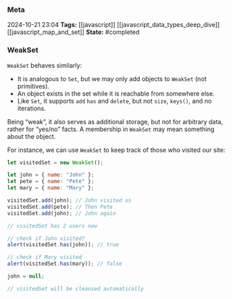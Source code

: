### Meta
2024-10-21 23:04
**Tags:** [[javascript]] [[javascript_data_types_deep_dive]] [[javascript_map_and_set]]
**State:** #completed 

### WeakSet
`WeakSet` behaves similarly:
- It is analogous to `Set`, but we may only add objects to `WeakSet` (not primitives).
- An object exists in the set while it is reachable from somewhere else.
- Like `Set`, it supports `add` `has` and `delete`, but not `size`, `keys()`, and no iterations.

Being “weak”, it also serves as additional storage, but not for arbitrary data, rather for “yes/no” facts. A membership in `WeakSet` may mean something about the object.

For instance, we can use `WeakSet` to keep track of those who visited our site:

```JavaScript title:app.js
let visitedSet = new WeakSet();

let john = { name: "John" };
let pete = { name: "Pete" };
let mary = { name: "Mary" };

visitedSet.add(john); // John visited us
visitedSet.add(pete); // Then Pete
visitedSet.add(john); // John again

// visitedSet has 2 users now

// check if John visited?
alert(visitedSet.has(john)); // true

// check if Mary visited
alert(visitedSet.has(mary)); // false

john = null;

// visitedSet will be cleansed automatically
```